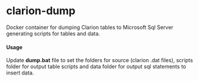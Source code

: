 # clarion-dump

Docker container for dumping Clarion tables to Microsoft Sql Server generating scripts for tables and data.

<h4>Usage</h4>
Update <strong>dump.bat</strong> file to set the folders for source (clarion .dat files), scripts folder for output table scripts and data folder for output sql statements to insert data.
